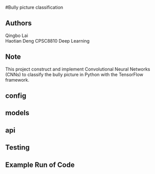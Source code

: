 #Bully picture classification 

## Authors
Qingbo Lai  
Haotian Deng
CPSC8810 Deep Learning

## Note
This project construct and implement Convolutional Neural Networks (CNNs)
to classify the bully picture in Python with the TensorFlow framework.

## config

## models

## api

## Testing

## Example Run of Code
